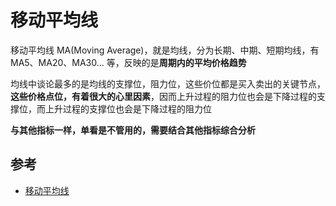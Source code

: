 # 移动平均线

移动平均线 MA(Moving Average)，就是均线，分为长期、中期、短期均线，有 MA5、MA20、MA30... 等，反映的是**周期内的平均价格趋势**

均线中谈论最多的是均线的支撑位，阻力位，这些价位都是买入卖出的关键节点，**这些价格点位，有着很大的心里因素**，因而上升过程的阻力位也会是下降过程的支撑位，而上升过程的支撑位也会是下降过程的阻力位

**与其他指标一样，单看是不管用的，需要结合其他指标综合分析**

## 参考

- [移动平均线](https://baike.baidu.com/item/%E7%A7%BB%E5%8A%A8%E5%B9%B3%E5%9D%87%E7%BA%BF/217887?fr=aladdin)
